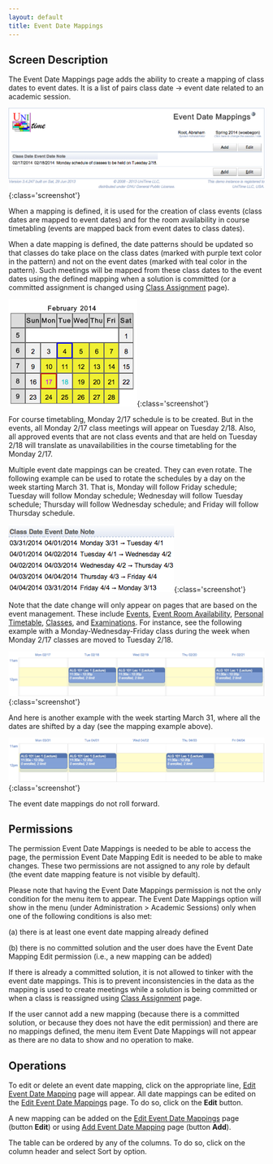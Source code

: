 ```yaml
---
layout: default
title: Event Date Mappings
---
```



## Screen Description

The Event Date Mappings page adds the ability to create a mapping of class dates to event dates. It is a list of pairs class date → event date related to an academic session.

![Event Date Mappings](images/event-date-mappings-1.png){:class='screenshot'}

When a mapping is defined, it is used for the creation of class events (class dates are mapped to event dates) and for the room availability in course timetabling (events are mapped back from event dates to class dates).

When a date mapping is defined, the date patterns should be updated so that classes do take place on the class dates (marked with purple text color in the pattern) and not on the event dates (marked with teal color in the pattern). Such meetings will be mapped from these class dates to the event dates using the defined mapping when a solution is committed (or a committed assignment is changed using [Class Assignment](class-assignment) page).

![Event Date Mappings](images/event-date-mappings-2.png){:class='screenshot'}

For course timetabling, Monday 2/17 schedule is to be created. But in the events, all Monday 2/17 class meetings will appear on Tuesday 2/18. Also, all approved events that are not class events and that are held on Tuesday 2/18 will translate as unavailabilities in the course timetabling for the Monday 2/17.

Multiple event date mappings can be created. They can even rotate. The following example can be used to rotate the schedules by a day on the week starting March 31. That is, Monday will follow Friday schedule; Tuesday will follow Monday schedule; Wednesday will follow Tuesday schedule; Thursday will follow Wednesday schedule; and Friday will follow Thursday schedule.


![Event Date Mappings](images/event-date-mappings-3.png){:class='screenshot'}

Note that the date change will only appear on pages that are based on the event management. These include [Events](events), [Event Room Availability](event-room-availability), [Personal Timetable](personal-timetable), [Classes](class-timetable), and [Examinations](exam-timetable). For instance, see the following example with a Monday-Wednesday-Friday class during the week when Monday 2/17 classes are moved to Tuesday 2/18.


![Event Date Mappings](images/event-date-mappings-4.png){:class='screenshot'}

And here is another example with the week starting March 31, where all the dates are shifted by a day (see the mapping example above).


![Event Date Mappings](images/event-date-mappings-5.png){:class='screenshot'}

The event date mappings do not roll forward.

## Permissions

The permission Event Date Mappings is needed to be able to access the page, the permission Event Date Mapping Edit is needed to be able to make changes. These two permissions are not assigned to any role by default (the event date mapping feature is not visible by default).

Please note that having the Event Date Mappings permission is not the only condition for the menu item to appear. The Event Date Mappings option will show in the menu (under Administration > Academic Sessions) only when one of the following conditions is also met:

(a) there is at least one event date mapping already defined

(b) there is no committed solution and the user does have the Event Date Mapping Edit permission (i.e., a new mapping can be added)

If there is already a committed solution, it is not allowed to tinker with the event date mappings. This is to prevent inconsistencies in the data as the mapping is used to create meetings while a solution is being committed or when a class is reassigned using [Class Assignment](class-assignment) page.

If the user cannot add a new mapping (because there is a committed solution, or because they does not have the edit permission) and there are no mappings defined, the menu item Event Date Mappings will not appear as there are no data to show and no operation to make.

## Operations

To edit or delete an event date mapping, click on the appropriate line, [Edit Event Date Mapping](edit-event-date-mapping) page will appear. All date mappings can be edited on the [Edit Event Date Mappings](edit-event-date-mappings) page. To do so, click on the **Edit** button.

A new mapping can be added on the [Edit Event Date Mappings](edit-event-date-mappings) page (button **Edit**) or using [Add Event Date Mapping](add-event-date-mapping) page (button **Add**).

The table can be ordered by any of the columns. To do so, click on the column header and select Sort by <column name> option.
